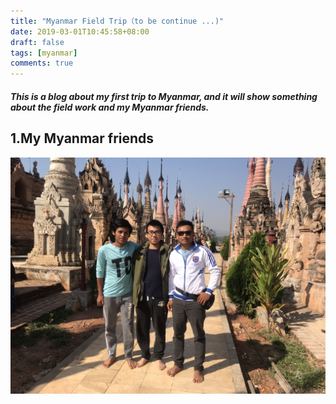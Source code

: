```yaml
---
title: "Myanmar Field Trip（to be continue ...)"
date: 2019-03-01T10:45:58+08:00
draft: false
tags: [myanmar]
comments: true
---
```


##### This is a blog about my first trip to Myanmar, and it will show something about the field work and my Myanmar friends.
## 1.My Myanmar friends
![avata](https://github.com/cuglilong/myblog/raw/master/blogpirture/2019-01-24-Cosin-me-Paing.jpeg)





